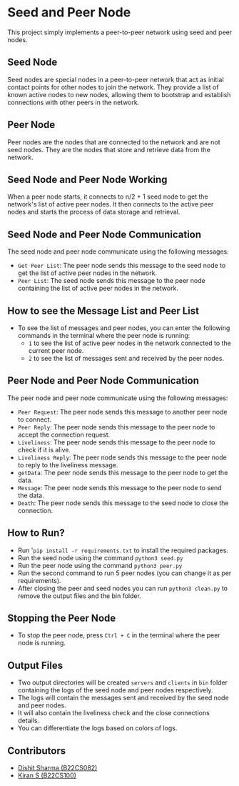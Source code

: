 # Seed and Peer Node
This project simply implements a peer-to-peer network using seed and peer nodes.

## Seed Node
Seed nodes are special nodes in a peer-to-peer network that act as initial contact points for other nodes to join the network. They provide a list of known active nodes to new nodes, allowing them to bootstrap and establish connections with other peers in the network.

## Peer Node
Peer nodes are the nodes that are connected to the network and are not seed nodes. They are the nodes that store and retrieve data from the network.

## Seed Node and Peer Node Working
When a peer node starts, it connects to n/2 + 1 seed node to get the network's list of active peer nodes. It then connects to the active peer nodes and starts the process of data storage and retrieval.

## Seed Node and Peer Node Communication
The seed node and peer node communicate using the following messages:
- `Get Peer List`: The peer node sends this message to the seed node to get the list of active peer nodes in the network.
- `Peer List`: The seed node sends this message to the peer node containing the list of active peer nodes in the network.

## How to see the Message List and Peer List
- To see the list of messages and peer nodes, you can enter the following commands in the terminal where the peer node is running:
  - `1` to see the list of active peer nodes in the network connected to the current peer node.
  - `2` to see the list of messages sent and received by the peer nodes.

## Peer Node and Peer Node Communication
The peer node and peer node communicate using the following messages:
- `Peer Request`: The peer node sends this message to another peer node to connect.
- `Peer Reply`: The peer node sends this message to the peer node to accept the connection request.
- `Liveliness`: The peer node sends this message to the peer node to check if it is alive.
- `Liveliness Reply`: The peer node sends this message to the peer node to reply to the liveliness message.
- `getData`: The peer node sends this message to the peer node to get the data.
- `Message`: The peer node sends this message to the peer node to send the data.
- `Death`: The peer node sends this message to the seed node to close the connection.

## How to Run?
- Run '`pip install -r requirements.txt` to install the required packages.
- Run the seed node using the command `python3 seed.py`
- Run the peer node using the command `python3 peer.py`
- Run the second command to run 5 peer nodes (you can change it as per requirements).
- After closing the peer and seed nodes you can run `python3 clean.py` to remove the output files and the bin folder.


## Stopping the Peer Node
- To stop the peer node, press `Ctrl + C` in the terminal where the peer node is running.

## Output Files
- Two output directories will be created `servers` and `clients` in `bin` folder containing the logs of the seed node and peer nodes respectively.
- The logs will contain the messages sent and received by the seed node and peer nodes.
- It will also contain the liveliness check and the close connections details.
- You can differentiate the logs based on colors of logs.

## Contributors
- [Dishit Sharma (B22CS082)](https://github.com/sharmajii7)
- [Kiran S (B22CS100)](https://github.com/)
